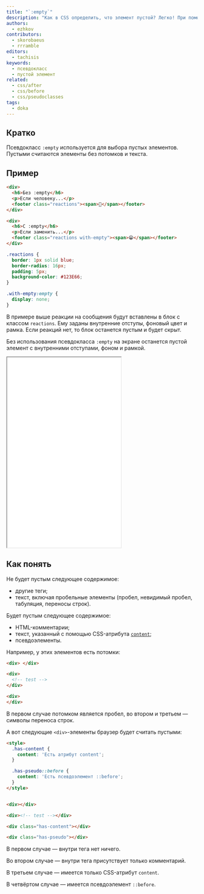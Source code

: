 ```yaml
---
title: "`:empty`"
description: "Как в CSS определить, что элемент пустой? Легко! При помощи этого псевдокласса."
authors:
  - ezhkov
contributors:
  - skorobaeus
  - rrramble
editors:
  - tachisis
keywords:
  - псевдокласс
  - пустой элемент
related:
  - css/after
  - css/before
  - css/pseudoclasses
tags:
  - doka
---
```


## Кратко

Псевдокласс `:empty` используется для выбора пустых элементов. Пустыми считаются элементы без потомков и текста.

## Пример

```html
<div>
  <h6>Без :empty</h6>
  <p>Если человеку...</p>
  <footer class="reactions"><span>🤔</span></footer>
</div>

<div>
  <h6>С :empty</h6>
  <p>Если заменить...</p>
  <footer class="reactions with-empty"><span>😁</span></footer>
</div>
```

```css
.reactions {
  border: 1px solid blue;
  border-radius: 16px;
  padding: 5px;
  background-color: #123E66;
}

.with-empty:empty {
  display: none;
}
```

В примере выше реакции на сообщения будут вставлены в блок с классом `reactions`. Ему заданы внутренние отступы, фоновый цвет и рамка. Если реакций нет, то блок останется пустым и будет скрыт.

Без использования псевдокласса `:empty` на экране останется пустой элемент с внутренними отступами, фоном и рамкой.

<iframe title="Скрывание пустого элемента при помощи псевдокласса" src="demos/index/" height="500"></iframe>

## Как понять

Не будет пустым следующее содержимое:

- другие теги;
- текст, включая пробельные элементы (пробел, невидимый пробел, табуляция, переносы строк).

Будет пустым следующее содержимое:

- HTML-комментарии;
- текст, указанный с помощью CSS-атрибута [`content`](https://doka.guide/css/content/);
- псевдоэлементы.


Например, у этих элементов есть потомки:

```html
<div> </div>

<div>
  <!-- test -->
</div>

<div>
</div>
```

В первом случае потомком является пробел, во втором и третьем — символы переноса строк.

А вот следующие `<div>`-элементы браузер будет считать пустыми:

```html
<style>
  .has-content {
    content: 'Есть атрибут content';
  }

  .has-pseudo::before {
    content: 'Есть псевдоэлемент ::before';
  }
</style>


<div></div>

<div><!-- test --></div>

<div class="has-content"></div>

<div class="has-pseudo"></div>
```

В первом случае — внутри тега нет ничего.

Во втором случае — внутри тега присутствует только комментарий.

В третьем случае — имеется только CSS-атрибут `content`.

В четвёртом случае — имеется псевдоэлемент `::before`.
